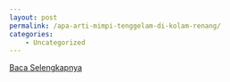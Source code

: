 ```yaml
---
layout: post
permalink: /apa-arti-mimpi-tenggelam-di-kolam-renang/
categories:
    - Uncategorized
---
```


[Baca Selengkapnya](/09)
